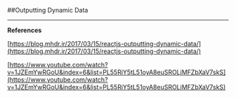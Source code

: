 ##Outputting Dynamic Data

***

**References**

[https://blog.mhdr.ir/2017/03/15/reactjs-outputting-dynamic-data/](https://blog.mhdr.ir/2017/03/15/reactjs-outputting-dynamic-data/)

[https://www.youtube.com/watch?v=1JZEmYwRGoU&index=6&list=PL55RiY5tL51oyA8euSROLjMFZbXaV7skS](https://www.youtube.com/watch?v=1JZEmYwRGoU&index=6&list=PL55RiY5tL51oyA8euSROLjMFZbXaV7skS)